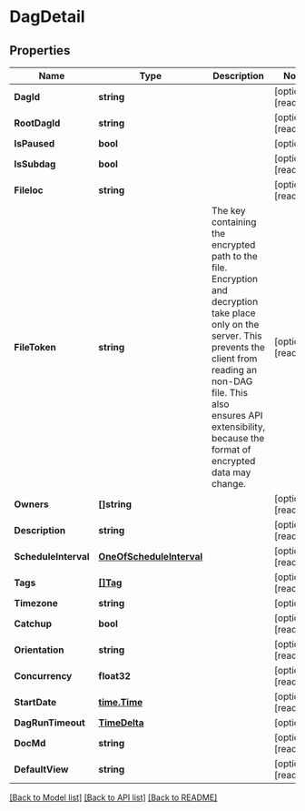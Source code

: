 # DagDetail

## Properties

Name | Type | Description | Notes
------------ | ------------- | ------------- | -------------
**DagId** | **string** |  | [optional] [readonly] 
**RootDagId** | **string** |  | [optional] [readonly] 
**IsPaused** | **bool** |  | [optional] 
**IsSubdag** | **bool** |  | [optional] [readonly] 
**Fileloc** | **string** |  | [optional] [readonly] 
**FileToken** | **string** | The key containing the encrypted path to the file. Encryption and decryption take place only on the server. This prevents the client from reading an non-DAG file. This also ensures API extensibility, because the format of encrypted data may change.  | [optional] [readonly] 
**Owners** | **[]string** |  | [optional] [readonly] 
**Description** | **string** |  | [optional] [readonly] 
**ScheduleInterval** | [**OneOfScheduleInterval**](oneOf&lt;ScheduleInterval&gt;.md) |  | [optional] [readonly] 
**Tags** | [**[]Tag**](Tag.md) |  | [optional] [readonly] 
**Timezone** | **string** |  | [optional] 
**Catchup** | **bool** |  | [optional] [readonly] 
**Orientation** | **string** |  | [optional] [readonly] 
**Concurrency** | **float32** |  | [optional] [readonly] 
**StartDate** | [**time.Time**](time.Time.md) |  | [optional] [readonly] 
**DagRunTimeout** | [**TimeDelta**](TimeDelta.md) |  | [optional] 
**DocMd** | **string** |  | [optional] [readonly] 
**DefaultView** | **string** |  | [optional] [readonly] 

[[Back to Model list]](../README.md#documentation-for-models) [[Back to API list]](../README.md#documentation-for-api-endpoints) [[Back to README]](../README.md)


